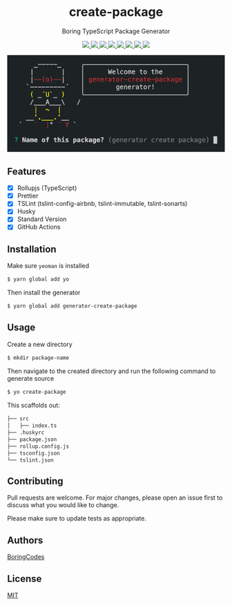 <div align="center">
  <h1>create-package</h1>
  <p>Boring TypeScript Package Generator</p>

  <p>
    <a href="https://github.com/boringcodes/create-package/commits" aria-label="Commitizen Friendly">
      <img src="https://img.shields.io/badge/commitizen-friendly-brightgreen.svg?style=flat-square">
    </a>
    <a href="https://github.com/boringcodes/create-package" aria-label="Prettier Code Style">
      <img src="https://img.shields.io/badge/code_style-prettier-brightgreen?style=flat-square">
    </a>
    <a href="https://github.com/boringcodes/create-package/actions" aria-label="GitHub Workflow Status">
      <img src="https://img.shields.io/github/workflow/status/boringcodes/create-package/publish-npm?style=flat-square">
    </a>
    <a href="https://david-dm.org/boringcodes/create-package" aria-label="Dependencies Status">
      <img src="https://img.shields.io/david/boringcodes/create-package?style=flat-square">
    </a>
    <a href="https://www.npmjs.com/package/generator-create-package" aria-label="NPM Version">
      <img src="https://img.shields.io/npm/v/generator-create-package?color=brightgreen&style=flat-square">
    </a>
    <a href="https://www.npmjs.com/package/generator-create-package" aria-label="NPM Downloads">
      <img src="https://img.shields.io/npm/dm/generator-create-package?style=flat-square">
    </a>
    <a href="https://github.com/boringcodes/create-package/blob/master/LICENSE" aria-label="MIT License">
      <img src="https://img.shields.io/github/license/boringcodes/create-package?color=brightgreen&style=flat-square">
    </a>
    <a href="https://github.com/boringcodes" aria-label="BoringCodes Verified">
      <img src="https://img.shields.io/badge/boringcodes-verified-brightgreen?style=flat-square">
    </a>
  </p>

  <img src="banner.png">
</div>

## Features

- [x] Rollupjs (TypeScript)
- [x] Prettier
- [x] TSLint (tslint-config-airbnb, tslint-immutable, tslint-sonarts)
- [x] Husky
- [x] Standard Version
- [x] GitHub Actions

## Installation

Make sure `yeoman` is installed

```sh
$ yarn global add yo
```

Then install the generator

```sh
$ yarn global add generator-create-package
```

## Usage

Create a new directory

```sh
$ mkdir package-name
```

Then navigate to the created directory and run the following command to generate source

```sh
$ yo create-package
```

This scaffolds out:

```
├── src
│   ├── index.ts
├── .huskyrc
├── package.json
├── rollup.config.js
├── tsconfig.json
└── tslint.json
```

## Contributing

Pull requests are welcome. For major changes, please open an issue first to discuss what you would like to change.

Please make sure to update tests as appropriate.

## Authors

[BoringCodes](https://github.com/boringcodes)

## License

[MIT](https://github.com/boringcodes/create-package/blob/master/LICENSE)

